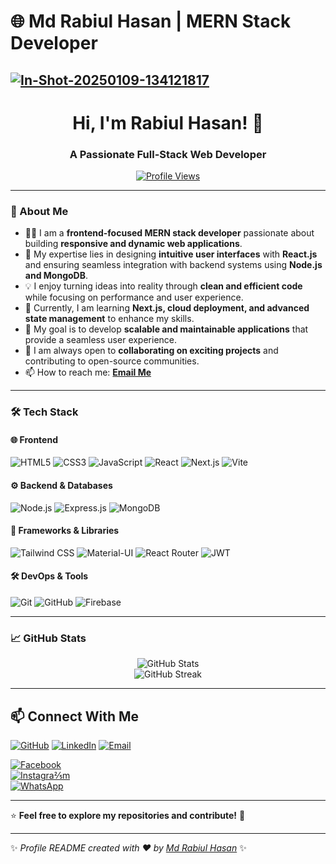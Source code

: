 
# 🌐 Md Rabiul Hasan | MERN Stack Developer 



<a href="https://ibb.co.com/PjP6KH6"><img src="https://i.ibb.co.com/kBwSjCS/In-Shot-20250109-134121817.jpg" alt="In-Shot-20250109-134121817" border="0"></a>
---
<h1 align="center">Hi, I'm Rabiul Hasan! 👋</h1>
<h3 align="center">A Passionate Full-Stack Web Developer</h3>

<p align="center">
  <a href="https://github.com/rabiulkhan7224"><img src="https://komarev.com/ghpvc/?username=rabiulkhan7224&label=Profile%20Views&color=0e75b6&style=flat" alt="Profile Views" /></a>
</p>

---

### 🚀 About Me
- 👨‍💻 I am a **frontend-focused MERN stack developer** passionate about building **responsive and dynamic web applications**.  
- 🎨 My expertise lies in designing **intuitive user interfaces** with **React.js** and ensuring seamless integration with backend systems using **Node.js and MongoDB**.  
- 💡 I enjoy turning ideas into reality through **clean and efficient code** while focusing on performance and user experience.  
- 🌱 Currently, I am learning **Next.js, cloud deployment, and advanced state management** to enhance my skills.  
- 🎯 My goal is to develop **scalable and maintainable applications** that provide a seamless user experience.  
- 🚀 I am always open to **collaborating on exciting projects** and contributing to open-source communities.  
- 📫 How to reach me: **[Email Me](mailto:mdrabiulkhanbabo@gmail.com)**  


---

### 🛠️ Tech Stack
#### 🌐 Frontend
![HTML5](https://img.shields.io/badge/HTML5-%23E34F26.svg?style=for-the-badge&logo=html5&logoColor=white)
![CSS3](https://img.shields.io/badge/CSS3-%231572B6.svg?style=for-the-badge&logo=css3&logoColor=white)
![JavaScript](https://img.shields.io/badge/JavaScript-%23F7DF1E.svg?style=for-the-badge&logo=javascript&logoColor=black)
![React](https://img.shields.io/badge/React-%2361DAFB.svg?style=for-the-badge&logo=react&logoColor=black)
![Next.js](https://img.shields.io/badge/Next.js-%23000000.svg?style=for-the-badge&logo=next.js&logoColor=white)
![Vite](https://img.shields.io/badge/Vite-%23646CFF.svg?style=for-the-badge&logo=vite&logoColor=white)

#### ⚙️ Backend & Databases
![Node.js](https://img.shields.io/badge/Node.js-%23339933.svg?style=for-the-badge&logo=node.js&logoColor=white)
![Express.js](https://img.shields.io/badge/Express.js-%23404d59.svg?style=for-the-badge&logo=express&logoColor=white)
![MongoDB](https://img.shields.io/badge/MongoDB-%2347A248.svg?style=for-the-badge&logo=mongodb&logoColor=white)


#### 🚀 Frameworks & Libraries

![Tailwind CSS](https://img.shields.io/badge/TailwindCSS-%2338B2AC.svg?style=for-the-badge&logo=tailwind-css&logoColor=white)
![Material-UI](https://img.shields.io/badge/MaterialUI-%230081CB.svg?style=for-the-badge&logo=mui&logoColor=white)
![React Router](https://img.shields.io/badge/React_Router-%23CA4245.svg?style=for-the-badge&logo=react-router&logoColor=white)
![JWT](https://img.shields.io/badge/JWT-%23000000.svg?style=for-the-badge&logo=json-web-tokens&logoColor=white)

#### 🛠️ DevOps & Tools
![Git](https://img.shields.io/badge/Git-%23F05032.svg?style=for-the-badge&logo=git&logoColor=white)
![GitHub](https://img.shields.io/badge/GitHub-%23181717.svg?style=for-the-badge&logo=github&logoColor=white)
![Firebase](https://img.shields.io/badge/Firebase-%23FFCA28.svg?style=for-the-badge&logo=firebase&logoColor=black)

---

### 📈 GitHub Stats
<p align="center">
  <img src="https://github-readme-stats.vercel.app/api?username=rabiulkhan7224&show_icons=true&theme=dark" alt="GitHub Stats" />
  <br/>
  <img src="https://github-readme-streak-stats.herokuapp.com/?user=rabiulkhan7224&theme=dark" alt="GitHub Streak" />
</p>

---

## 📫 Connect With Me
[![GitHub](https://img.shields.io/badge/GitHub-%23181717.svg?style=for-the-badge&logo=github&logoColor=white)](https://github.com/rabiulkhan7224)
[![LinkedIn](https://img.shields.io/badge/LinkedIn-%230077B5.svg?style=for-the-badge&logo=linkedin&logoColor=white)](https://linkedin.com/in/md-rabiul-hasan7224)
[![Email](https://img.shields.io/badge/Email-D14836?style=for-the-badge&logo=gmail&logoColor=white)](mailto:mdrabiulkhanbabo@gmail.com)

[![Facebook](https://img.shields.io/badge/-Facebook-1877F2?logo=facebook&logoColor=white&style=for-the-badge)](https://www.facebook.com/mdrabiul.khan.351?mibextid=ZbWKwL)  
[![Instagra⅖m](https://img.shields.io/badge/-Instagram-E4405F?logo=instagram&logoColor=white&style=for-the-badge)](https://www.instagram.com/mdrabiul.khan.351?igsh=enBxbDN4eWhnc242)  
[![WhatsApp](https://img.shields.io/badge/-WhatsApp-25D366?logo=whatsapp&logoColor=white&style=for-the-badge)](https://wa.me/8801779893574)  

---

⭐ **Feel free to explore my repositories and contribute!** 🚀  

---

✨ _Profile README created with ❤️ by [Md Rabiul Hasan](https://github.com/rabiulkhan7224)_ ✨



<!--
**rabiulkhan7224/rabiulkhan7224** is a ✨ _special_ ✨ repository because its `README.md` (this file) appears on your GitHub profile.

Here are some ideas to get you started:

- 🔭 I’m currently working on ...
- 🌱 I’m currently learning ...
- 👯 I’m looking to collaborate on ...
- 🤔 I’m looking for help with ...
- 💬 Ask me about ...
- 📫 How to reach me: ...
- 😄 Pronouns: ...
- ⚡ Fun fact: ...
-->
